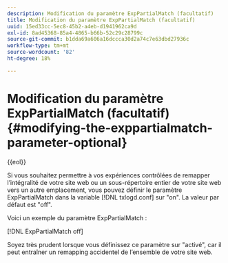 ```yaml
---
description: Modification du paramètre ExpPartialMatch (facultatif)
title: Modification du paramètre ExpPartialMatch (facultatif)
uuid: 15ed33cc-5ec8-45b2-a4eb-d1941962ca9d
exl-id: 8ad45368-85a4-4865-b66b-52c29c28799c
source-git-commit: b1dda69a606a16dccca30d2a74c7e63dbd27936c
workflow-type: tm+mt
source-wordcount: '82'
ht-degree: 18%

---
```


# Modification du paramètre ExpPartialMatch (facultatif){#modifying-the-exppartialmatch-parameter-optional}

{{eol}}

Si vous souhaitez permettre à vos expériences contrôlées de remapper l’intégralité de votre site web ou un sous-répertoire entier de votre site web vers un autre emplacement, vous pouvez définir le paramètre ExpPartialMatch dans la variable [!DNL txlogd.conf] sur &quot;on&quot;. La valeur par défaut est &quot;off&quot;.

Voici un exemple du paramètre ExpPartialMatch :

[!DNL ExpPartialMatch off]

Soyez très prudent lorsque vous définissez ce paramètre sur &quot;activé&quot;, car il peut entraîner un remapping accidentel de l’ensemble de votre site web.
